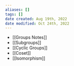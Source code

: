 ```yaml
---
aliases: []
tags: [] 
date created: Aug 19th, 2022
date modified: Oct 24th, 2022
---
```

- [[Groups Notes]]
- [[Subgroups]]
- [[Cyclic Groups]]
- [[Coset]]
- [[Isomorphism]]